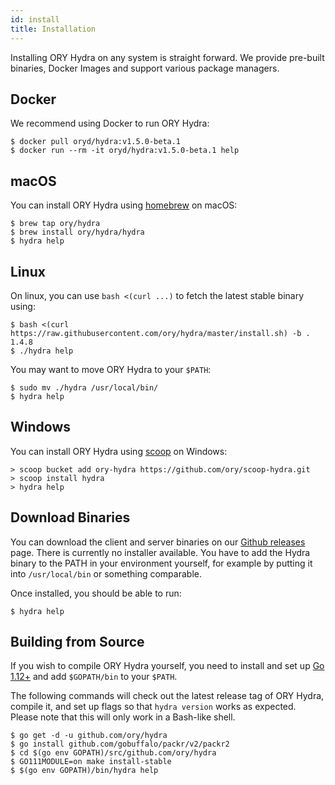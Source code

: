 ```yaml
---
id: install
title: Installation
---
```


Installing ORY Hydra on any system is straight forward. We provide pre-built
binaries, Docker Images and support various package managers.

## Docker

We recommend using Docker to run ORY Hydra:

```shell
$ docker pull oryd/hydra:v1.5.0-beta.1
$ docker run --rm -it oryd/hydra:v1.5.0-beta.1 help
```

## macOS

You can install ORY Hydra using [homebrew](https://brew.sh/) on macOS:

```shell
$ brew tap ory/hydra
$ brew install ory/hydra/hydra
$ hydra help
```

## Linux

On linux, you can use `bash <(curl ...)` to fetch the latest stable binary
using:

```shell
$ bash <(curl https://raw.githubusercontent.com/ory/hydra/master/install.sh) -b . 1.4.8
$ ./hydra help
```

You may want to move ORY Hydra to your `$PATH`:

```shell
$ sudo mv ./hydra /usr/local/bin/
$ hydra help
```

## Windows

You can install ORY Hydra using [scoop](https://scoop.sh) on Windows:

```shell
> scoop bucket add ory-hydra https://github.com/ory/scoop-hydra.git
> scoop install hydra
> hydra help
```

## Download Binaries

You can download the client and server binaries on our
[Github releases](https://github.com/ory/hydra/releases) page. There is
currently no installer available. You have to add the Hydra binary to the PATH
in your environment yourself, for example by putting it into `/usr/local/bin` or
something comparable.

Once installed, you should be able to run:

```shell
$ hydra help
```

## Building from Source

If you wish to compile ORY Hydra yourself, you need to install and set up
[Go 1.12+](https://golang.org/) and add `$GOPATH/bin` to your `$PATH`.

The following commands will check out the latest release tag of ORY Hydra,
compile it, and set up flags so that `hydra version` works as expected. Please
note that this will only work in a Bash-like shell.

```shell
$ go get -d -u github.com/ory/hydra
$ go install github.com/gobuffalo/packr/v2/packr2
$ cd $(go env GOPATH)/src/github.com/ory/hydra
$ GO111MODULE=on make install-stable
$ $(go env GOPATH)/bin/hydra help
```
